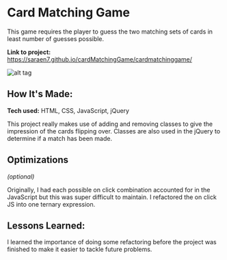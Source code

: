 # Card Matching Game
This game requires the player to guess the two matching sets of cards in least number of guesses possible.

**Link to project:** https://saraen7.github.io/cardMatchingGame/cardmatchinggame/

![alt tag](cardmatchinggame/images/screenshot.jpeg)

## How It's Made:

**Tech used:** HTML, CSS, JavaScript, jQuery

This project really makes use of adding and removing classes to give the impression of the cards flipping over. Classes are also used in the jQuery to determine if a match has been made.

## Optimizations
*(optional)*

Originally, I had each possible on click combination accounted for in the JavaScript but this was super difficult to maintain. I refactored the on click JS into one ternary expression.

## Lessons Learned:

I learned the importance of doing some refactoring before the project was finished to make it easier to tackle future problems.
